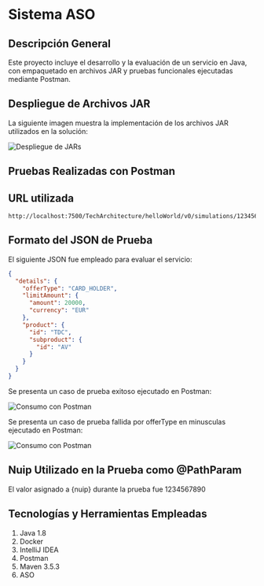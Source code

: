 # **Sistema ASO**  

## **Descripción General**  

Este proyecto incluye el desarrollo y la evaluación de un servicio en Java, con empaquetado en archivos JAR y pruebas funcionales ejecutadas mediante Postman.  

## **Despliegue de Archivos JAR**  

La siguiente imagen muestra la implementación de los archivos JAR utilizados en la solución:  

![Despliegue de JARs](https://github.com/user-attachments/assets/26f2d610-ed87-41ba-9644-923f4647d5ea)

## **Pruebas Realizadas con Postman**  

## **URL utilizada**

```
http://localhost:7500/TechArchitecture/helloWorld/v0/simulations/1234567890
```

## **Formato del JSON de Prueba**  

El siguiente JSON fue empleado para evaluar el servicio:  

```json
{
  "details": {
    "offerType": "CARD_HOLDER",
    "limitAmount": {
      "amount": 20000,
      "currency": "EUR"
    },
    "product": {
      "id": "TDC",
      "subproduct": {
        "id": "AV"
      }
    }
  }
}


````

Se presenta un caso de prueba exitoso ejecutado en Postman:  

![Consumo con Postman](https://github.com/user-attachments/assets/a63ae74e-7f7f-4454-90cd-446e746454b5)  

Se presenta un caso de prueba fallida por offerType en minusculas ejecutado en Postman:  

![Consumo con Postman](https://github.com/user-attachments/assets/18cd202a-ecb5-4e55-85b3-43cbb48832f5)  

## **Nuip Utilizado en la Prueba como @PathParam**
El valor asignado a {nuip} durante la prueba fue 1234567890

## **Tecnologías y Herramientas Empleadas**  

1. Java 1.8  
2. Docker  
3. IntelliJ IDEA  
4. Postman  
5. Maven 3.5.3  
6. ASO  
